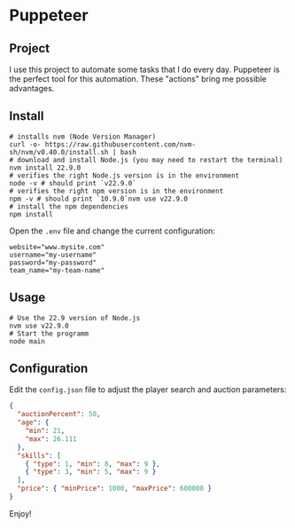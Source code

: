 # Puppeteer

## Project
I use this project to automate some tasks that I do every day.
Puppeteer is the perfect tool for this automation. These "actions" bring me possible advantages.

## Install
```
# installs nvm (Node Version Manager)
curl -o- https://raw.githubusercontent.com/nvm-sh/nvm/v0.40.0/install.sh | bash
# download and install Node.js (you may need to restart the terminal)
nvm install 22.9.0
# verifies the right Node.js version is in the environment
node -v # should print `v22.9.0`
# verifies the right npm version is in the environment
npm -v # should print `10.9.0`nvm use v22.9.0
# install the npm dependencies
npm install
```
Open the `.env` file and change the current configuration:
```
website="www.mysite.com"
username="my-username"
password="my-password"
team_name="my-team-name"
```

## Usage
```
# Use the 22.9 version of Node.js
nvm use v22.9.0
# Start the programm
node main
```

## Configuration

Edit the `config.json` file to adjust the player search and auction parameters:

```json
{
  "auctionPercent": 50,
  "age": {
    "min": 21,
    "max": 26.111
  },
  "skills": [
    { "type": 1, "min": 8, "max": 9 },
    { "type": 3, "min": 5, "max": 9 }
  ],
  "price": { "minPrice": 1000, "maxPrice": 600000 }
}
```

Enjoy!
